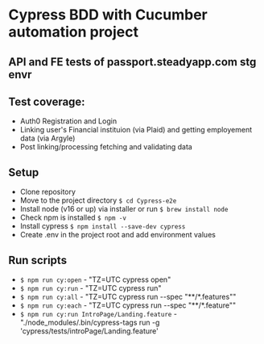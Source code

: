 # Cypress BDD with Cucumber automation project
## API and FE tests of passport.steadyapp.com stg envr

## Test coverage: 
- Auth0 Registration and Login
- Linking user's Financial instituion (via Plaid) and getting employement data (via Argyle)
- Post linking/processing fetching and validating data

## Setup
- Clone repository
- Move to the project directory `$ cd Cypress-e2e`
- Install node (v16 or up) via installer or run `$ brew install node`
- Check npm is installed `$ npm -v`
- Install cypress `$ npm install --save-dev cypress`
- Create .env in the project root and add environment values

## Run scripts
- `$ npm run cy:open` - "TZ=UTC cypress open"
- `$ npm run cy:run` - "TZ=UTC cypress run"
- `$ npm run cy:all` - "TZ=UTC cypress run --spec \"**/*.features\""
- `$ npm run cy:each` - "TZ=UTC cypress run --spec \"**/*.feature\""
- `$ npm run cy:run IntroPage/Landing.feature` - "./node_modules/.bin/cypress-tags run -g 'cypress/tests/introPage/Landing.feature'
